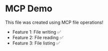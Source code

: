 # MCP Demo

This file was created using MCP file operations!

- Feature 1: File writing ✅
- Feature 2: File reading ✅
- Feature 3: File listing ✅
